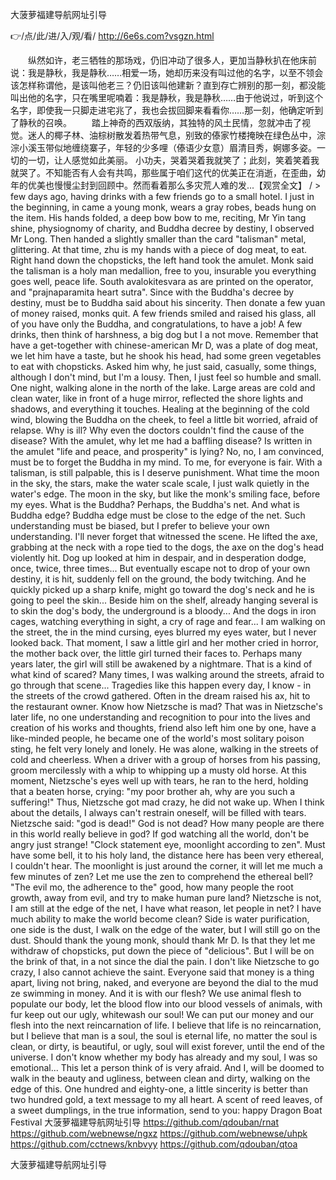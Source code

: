 
大菠萝福建导航网址引导




👉/点/此/进/入/观/看/ http://6e6s.com?vsgzn.html




　　纵然如许，老三牺牲的那场戏，仍旧冲动了很多人，更加当静秋扒在他床前说：我是静秋，我是静秋……相爱一场，她却历来没有叫过他的名字，以至不领会该怎样称谓他，是该叫他老三？仍旧该叫他建新？直到存亡辨别的那一刻，都没能叫出他的名字，只在嘴里呢喃着：我是静秋，我是静秋……由于他说过，听到这个名字，即使我一只脚走进宅兆了，我也会拔回脚来看看你……那一刻，他确定听到了静秋的召唤。
　　踏上神奇的西双版纳，其独特的风土民情，忽就冲击了视觉。迷人的椰子林、油棕树散发着热带气息，别致的傣家竹楼掩映在绿色丛中，淙淙小溪玉带似地缠绕寨子，年轻的少多哩（傣语少女意）眉清目秀，婀娜多姿。一切的一切，让人感觉如此美丽。
小功夫，哭着哭着我就笑了；此刻，笑着笑着我就哭了。不知能否有人会有共鸣，那些属于咱们这代的优美正在消逝，在歪曲，幼年的优美也慢慢尘封到回顾中。然而看着那么多灾荒人难的发...【观赏全文】
/ > few days ago, having drinks with a few friends go to a small hotel.
I just in the beginning, in came a young monk, wears a gray robes, beads hung on the item.
His hands folded, a deep bow bow to me, reciting, Mr Yin tang shine, physiognomy of charity, and Buddha decree by destiny, I observed Mr Long.
Then handed a slightly smaller than the card "talisman" metal, glittering.
At that time, zhu is my hands with a piece of dog meat, to eat.
Right hand down the chopsticks, the left hand took the amulet.
Monk said the talisman is a holy man medallion, free to you, insurable you everything goes well, peace life.
South avalokitesvara as are printed on the operator, and "prajnaparamita heart sutra".
Since with the Buddha's decree by destiny, must be to Buddha said about his sincerity.
Then donate a few yuan of money raised, monks quit.
A few friends smiled and raised his glass, all of you have only the Buddha, and congratulations, to have a job!
A few drinks, then think of harshness, a big dog but I a not move.
Remember that have a get-together with chinese-american Mr D, was a plate of dog meat, we let him have a taste, but he shook his head, had some green vegetables to eat with chopsticks.
Asked him why, he just said, casually, some things, although I don't mind, but I'm a lousy.
Then, I just feel so humble and small.
One night, walking alone in the north of the lake.
Large areas are cold and clean water, like in front of a huge mirror, reflected the shore lights and shadows, and everything it touches.
Healing at the beginning of the cold wind, blowing the Buddha on the cheek, to feel a little bit worried, afraid of relapse.
Why is ill?
Why even the doctors couldn't find the cause of the disease?
With the amulet, why let me had a baffling disease?
Is written in the amulet "life and peace, and prosperity" is lying?
No, no, I am convinced, must be to forget the Buddha in my mind.
To me, for everyone is fair.
With a talisman, is still palpable, this is I deserve punishment.
What time the moon in the sky, the stars, make the water scale scale, I just walk quietly in the water's edge.
The moon in the sky, but like the monk's smiling face, before my eyes.
What is the Buddha?
Perhaps, the Buddha's net.
And what is Buddha edge?
Buddha edge must be close to the edge of the net.
Such understanding must be biased, but I prefer to believe your own understanding.
I'll never forget that witnessed the scene.
He lifted the axe, grabbing at the neck with a rope tied to the dogs, the axe on the dog's head violently hit.
Dog up looked at him in despair, and in desperation dodge, once, twice, three times...
But eventually escape not to drop of your own destiny, it is hit, suddenly fell on the ground, the body twitching.
And he quickly picked up a sharp knife, might go toward the dog's neck and he is going to peel the skin...
Beside him on the shelf, already hanging several is to skin the dog's body, the underground is a bloody...
And the dogs in iron cages, watching everything in sight, a cry of rage and fear...
I am walking on the street, the in the mind cursing, eyes blurred my eyes water, but I never looked back.
That moment, I saw a little girl and her mother cried in horror, the mother back over, the little girl turned their faces to.
Perhaps many years later, the girl will still be awakened by a nightmare.
That is a kind of what kind of scared?
Many times, I was walking around the streets, afraid to go through that scene...
Tragedies like this happen every day, I know - in the streets of the crowd gathered.
Often in the dream raised his ax, hit to the restaurant owner.
Know how Nietzsche is mad?
That was in Nietzsche's later life, no one understanding and recognition to pour into the lives and creation of his works and thoughts, friend also left him one by one, have a like-minded people, he became one of the world's most solitary poison sting, he felt very lonely and lonely.
He was alone, walking in the streets of cold and cheerless.
When a driver with a group of horses from his passing, groom mercilessly with a whip to whipping up a musty old horse.
At this moment, Nietzsche's eyes well up with tears, he ran to the herd, holding that a beaten horse, crying: "my poor brother ah, why are you such a suffering!"
Thus, Nietzsche got mad crazy, he did not wake up.
When I think about the details, I always can't restrain oneself, will be filled with tears.
Nietzsche said: "god is dead!"
God is not dead?
How many people are there in this world really believe in god?
If god watching all the world, don't be angry just strange!
"Clock statement eye, moonlight according to zen".
Must have some bell, it to his holy land, the distance here has been very ethereal, I couldn't hear.
The moonlight is just around the corner, it will let me much a few minutes of zen?
Let me use the zen to comprehend the ethereal bell?
"The evil mo, the adherence to the" good, how many people the root growth, away from evil, and try to make human pure land?
Nietzsche is not, I am still at the edge of the net, I have what reason, let people in net?
I have much ability to make the world become clean?
Side is water purification, one side is the dust, I walk on the edge of the water, but I will still go on the dust.
Should thank the young monk, should thank Mr D.
Is that they let me withdraw of chopsticks, put down the piece of "delicious".
But I will be on the brink of that, in a not since the dial the pain.
I don't like Nietzsche to go crazy, I also cannot achieve the saint.
Everyone said that money is a thing apart, living not bring, naked, and everyone are beyond the dial to the mud ze swimming in money.
And it is with our flesh?
We use animal flesh to populate our body, let the blood flow into our blood vessels of animals, with fur keep out our ugly, whitewash our soul!
We can put our money and our flesh into the next reincarnation of life.
I believe that life is no reincarnation, but I believe that man is a soul, the soul is eternal life, no matter the soul is clean, or dirty, is beautiful, or ugly, soul will exist forever, until the end of the universe.
I don't know whether my body has already and my soul, I was so emotional...
This let a person think of is very afraid.
And I, will be doomed to walk in the beauty and ugliness, between clean and dirty, walking on the edge of this.
One hundred and eighty-one, a little sincerity is better than two hundred gold, a text message to my all heart.
A scent of reed leaves, of a sweet dumplings, in the true information, send to you: happy Dragon Boat Festival
大菠萝福建导航网址引导 https://github.com/qdouban/rnat
https://github.com/webnewse/ngxz
https://github.com/webnewse/uhpk
https://github.com/cctnews/knbvyy
https://github.com/qdouban/qtoa





大菠萝福建导航网址引导
